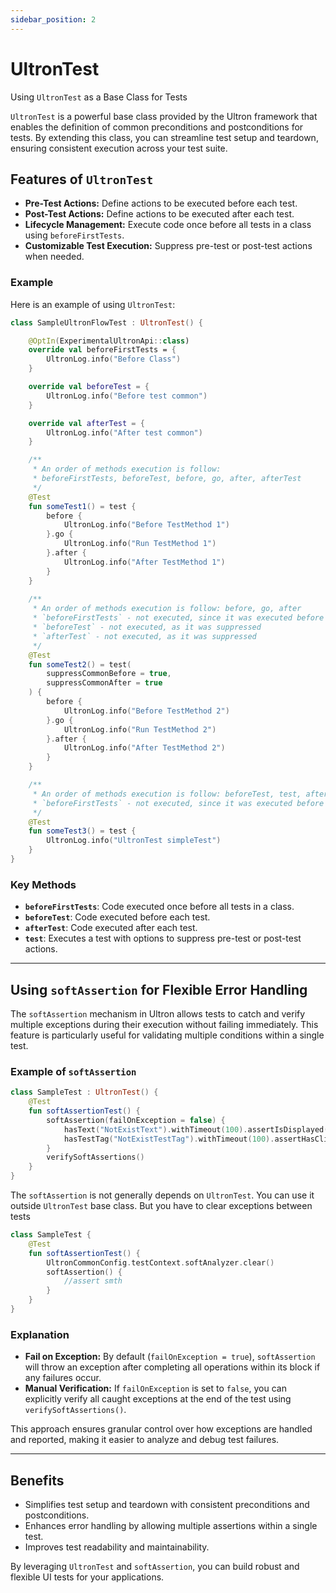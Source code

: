 ```yaml
---
sidebar_position: 2
---
```


# UltronTest

Using `UltronTest` as a Base Class for Tests

`UltronTest` is a powerful base class provided by the Ultron framework that enables the definition of common preconditions and postconditions for tests. By extending this class, you can streamline test setup and teardown, ensuring consistent execution across your test suite.

## Features of `UltronTest`

- **Pre-Test Actions:** Define actions to be executed before each test.
- **Post-Test Actions:** Define actions to be executed after each test.
- **Lifecycle Management:** Execute code once before all tests in a class using `beforeFirstTests`.
- **Customizable Test Execution:** Suppress pre-test or post-test actions when needed.

### Example

Here is an example of using `UltronTest`:

```kotlin
class SampleUltronFlowTest : UltronTest() {

    @OptIn(ExperimentalUltronApi::class)
    override val beforeFirstTests = {
        UltronLog.info("Before Class")
    }

    override val beforeTest = {
        UltronLog.info("Before test common")
    }

    override val afterTest = {
        UltronLog.info("After test common")
    }

    /**
     * An order of methods execution is follow:
     * beforeFirstTests, beforeTest, before, go, after, afterTest
     */
    @Test
    fun someTest1() = test {
        before {
            UltronLog.info("Before TestMethod 1")
        }.go {
            UltronLog.info("Run TestMethod 1")
        }.after {
            UltronLog.info("After TestMethod 1")
        }
    }
    
    /**
     * An order of methods execution is follow: before, go, after
     * `beforeFirstTests` - not executed, since it was executed before `someTest1`
     * `beforeTest` - not executed, as it was suppressed
     * `afterTest` - not executed, as it was suppressed
     */
    @Test
    fun someTest2() = test(
        suppressCommonBefore = true,
        suppressCommonAfter = true
    ) {
        before {
            UltronLog.info("Before TestMethod 2")
        }.go {
            UltronLog.info("Run TestMethod 2")
        }.after {
            UltronLog.info("After TestMethod 2")
        }
    }

    /**
     * An order of methods execution is follow: beforeTest, test, afterTest
     * `beforeFirstTests` - not executed, since it was executed before `someTest1`
     */
    @Test
    fun someTest3() = test {
        UltronLog.info("UltronTest simpleTest")
    }
}
```

### Key Methods

- **`beforeFirstTests`**: Code executed once before all tests in a class.
- **`beforeTest`**: Code executed before each test.
- **`afterTest`**: Code executed after each test.
- **`test`**: Executes a test with options to suppress pre-test or post-test actions.

---

## Using `softAssertion` for Flexible Error Handling

The `softAssertion` mechanism in Ultron allows tests to catch and verify multiple exceptions during their execution without failing immediately. This feature is particularly useful for validating multiple conditions within a single test.
### Example of `softAssertion`

```kotlin
class SampleTest : UltronTest() {
    @Test
    fun softAssertionTest() {
        softAssertion(failOnException = false) {
            hasText("NotExistText").withTimeout(100).assertIsDisplayed()
            hasTestTag("NotExistTestTag").withTimeout(100).assertHasClickAction()
        }
        verifySoftAssertions()
    }
}
```

The `softAssertion` is not generally depends on `UltronTest`.
You can use it outside `UltronTest` base class. But you have to clear exceptions between tests
```kotlin
class SampleTest {
    @Test
    fun softAssertionTest() {
        UltronCommonConfig.testContext.softAnalyzer.clear()
        softAssertion() {
            //assert smth
        }
    }
}
```

### Explanation

- **Fail on Exception:** By default (`failOnException = true`), `softAssertion` will throw an exception after completing all operations within its block if any failures occur.
- **Manual Verification:** If `failOnException` is set to `false`, you can explicitly verify all caught exceptions at the end of the test using `verifySoftAssertions()`.

This approach ensures granular control over how exceptions are handled and reported, making it easier to analyze and debug test failures.

---

## Benefits

- Simplifies test setup and teardown with consistent preconditions and postconditions.
- Enhances error handling by allowing multiple assertions within a single test.
- Improves test readability and maintainability.

By leveraging `UltronTest` and `softAssertion`, you can build robust and flexible UI tests for your applications.

